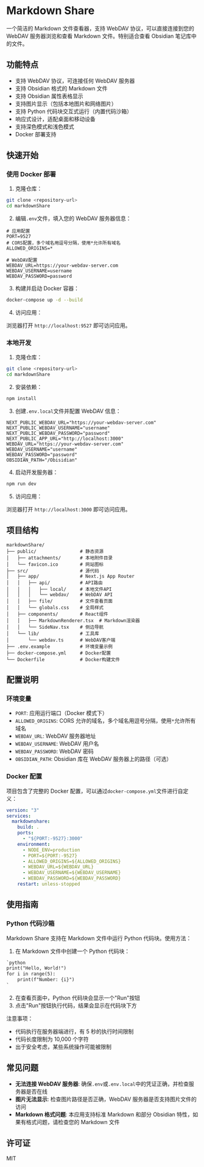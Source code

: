 # Markdown Share

一个简洁的 Markdown 文件查看器，支持 WebDAV 协议，可以直接连接到您的 WebDAV 服务器浏览和查看 Markdown 文件。特别适合查看 Obsidian 笔记库中的文件。

## 功能特点

- 支持 WebDAV 协议，可连接任何 WebDAV 服务器
- 支持 Obsidian 格式的 Markdown 文件
- 支持 Obsidian 属性表格显示
- 支持图片显示（包括本地图片和网络图片）
- 支持 Python 代码块交互式运行（内置代码沙箱）
- 响应式设计，适配桌面和移动设备
- 支持深色模式和浅色模式
- Docker 部署支持

## 快速开始

### 使用 Docker 部署

1. 克隆仓库：

```bash
git clone <repository-url>
cd markdownShare
```

2. 编辑`.env`文件，填入您的 WebDAV 服务器信息：

```
# 应用配置
PORT=9527
# CORS配置，多个域名用逗号分隔，使用*允许所有域名
ALLOWED_ORIGINS=*

# WebDAV配置
WEBDAV_URL=https://your-webdav-server.com
WEBDAV_USERNAME=username
WEBDAV_PASSWORD=password
```

3. 构建并启动 Docker 容器：

```bash
docker-compose up -d --build
```

4. 访问应用：

浏览器打开 `http://localhost:9527` 即可访问应用。

### 本地开发

1. 克隆仓库：

```bash
git clone <repository-url>
cd markdownShare
```

2. 安装依赖：

```bash
npm install
```

3. 创建`.env.local`文件并配置 WebDAV 信息：

```
NEXT_PUBLIC_WEBDAV_URL="https://your-webdav-server.com"
NEXT_PUBLIC_WEBDAV_USERNAME="username"
NEXT_PUBLIC_WEBDAV_PASSWORD="password"
NEXT_PUBLIC_APP_URL="http://localhost:3000"
WEBDAV_URL="https://your-webdav-server.com"
WEBDAV_USERNAME="username"
WEBDAV_PASSWORD="password"
OBSIDIAN_PATH="/Obisidian"
```

4. 启动开发服务器：

```bash
npm run dev
```

5. 访问应用：

浏览器打开 `http://localhost:3000` 即可访问应用。

## 项目结构

```
markdownShare/
├── public/                # 静态资源
│   ├── attachments/       # 本地附件目录
│   └── favicon.ico        # 网站图标
├── src/                   # 源代码
│   ├── app/               # Next.js App Router
│   │   ├── api/           # API路由
│   │   │   ├── local/     # 本地文件API
│   │   │   └── webdav/    # WebDAV API
│   │   ├── file/          # 文件查看页面
│   │   └── globals.css    # 全局样式
│   ├── components/        # React组件
│   │   ├── MarkdownRenderer.tsx  # Markdown渲染器
│   │   └── SideNav.tsx    # 侧边导航
│   └── lib/               # 工具库
│       └── webdav.ts      # WebDAV客户端
├── .env.example           # 环境变量示例
├── docker-compose.yml     # Docker配置
└── Dockerfile             # Docker构建文件
```

## 配置说明

### 环境变量

- `PORT`: 应用运行端口（Docker 模式下）
- `ALLOWED_ORIGINS`: CORS 允许的域名，多个域名用逗号分隔，使用`*`允许所有域名
- `WEBDAV_URL`: WebDAV 服务器地址
- `WEBDAV_USERNAME`: WebDAV 用户名
- `WEBDAV_PASSWORD`: WebDAV 密码
- `OBSIDIAN_PATH`: Obsidian 库在 WebDAV 服务器上的路径（可选）

### Docker 配置

项目包含了完整的 Docker 配置，可以通过`docker-compose.yml`文件进行自定义：

```yaml
version: "3"
services:
  markdownshare:
    build: .
    ports:
      - "${PORT:-9527}:3000"
    environment:
      - NODE_ENV=production
      - PORT=${PORT:-9527}
      - ALLOWED_ORIGINS=${ALLOWED_ORIGINS}
      - WEBDAV_URL=${WEBDAV_URL}
      - WEBDAV_USERNAME=${WEBDAV_USERNAME}
      - WEBDAV_PASSWORD=${WEBDAV_PASSWORD}
    restart: unless-stopped
```

## 使用指南

### Python 代码沙箱

Markdown Share 支持在 Markdown 文件中运行 Python 代码块。使用方法：

1. 在 Markdown 文件中创建一个 Python 代码块：

````markdown
​`python
print("Hello, World!")
for i in range(5):
    print(f"Number: {i}")
​`
````

2. 在查看页面中，Python 代码块会显示一个"Run"按钮
3. 点击"Run"按钮执行代码，结果会显示在代码块下方

注意事项：

- 代码执行在服务器端进行，有 5 秒的执行时间限制
- 代码长度限制为 10,000 个字符
- 出于安全考虑，某些系统操作可能被限制

## 常见问题

- **无法连接 WebDAV 服务器**: 确保`.env`或`.env.local`中的凭证正确，并检查服务器是否在线
- **图片无法显示**: 检查图片路径是否正确，WebDAV 服务器是否支持图片文件的访问
- **Markdown 格式问题**: 本应用支持标准 Markdown 和部分 Obsidian 特性，如果有格式问题，请检查您的 Markdown 文件

## 许可证

MIT
